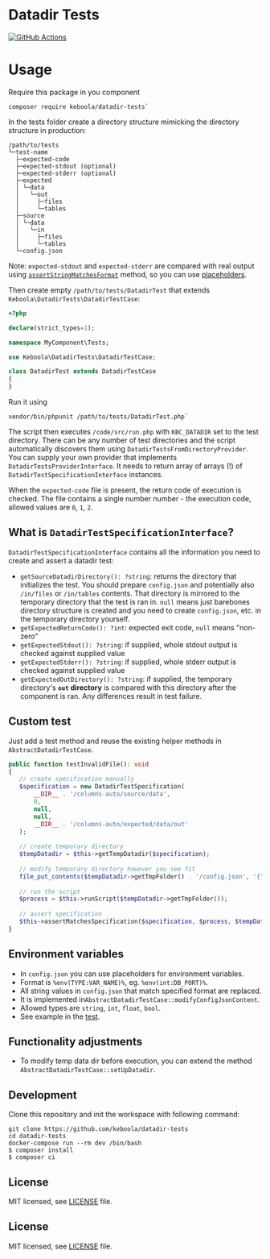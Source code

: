 # Datadir Tests

[![GitHub Actions](https://github.com/keboola/datadir-tests/actions/workflows/push.yml/badge.svg)](https://github.com/keboola/datadir-tests/actions/workflows/push.yml)

# Usage

Require this package in you component

```shell
composer require keboola/datadir-tests`
```

In the tests folder create a directory structure mimicking the directory structure in production:

```text
/path/to/tests
└─test-name
  ├─expected-code
  ├─expected-stdout (optional)
  ├─expected-stderr (optional)
  ├─expected
  │ └─data
  │   └─out
  │     ├─files
  │     └─tables
  ├─source
  │ └─data
  │   └─in
  │     ├─files
  │     └─tables
  └─config.json
```

Note: `expected-stdout` and `expected-stderr` 
are compared with real output using [`assertStringMatchesFormat`](https://phpunit.readthedocs.io/en/9.3/assertions.html#assertstringmatchesformat) method,
so you can use [placeholders](https://phpunit.readthedocs.io/en/9.5/assertions.html#assertstringmatchesformat).

Then create empty `/path/to/tests/DatadirTest` that extends `Keboola\DatadirTests\DatadirTestCase`:

```php
<?php

declare(strict_types=1);

namespace MyComponent\Tests;

use Keboola\DatadirTests\DatadirTestCase;

class DatadirTest extends DatadirTestCase
{
}

``` 

Run it using 

```shell
vendor/bin/phpunit /path/to/tests/DatadirTest.php`
```

The script then executes `/code/src/run.php` with `KBC_DATADIR` set to the test directory. There can be any number of test directories and the script automatically discovers them using `DatadirTestsFromDirectoryProvider`. You can supply your own provider that implements `DatadirTestsProviderInterface`. It needs to return array of arrays (!) of `DatadirTestSpecificationInterface` instances. 

When the `expected-code` file is present, the return code of execution is checked. The file contains a single number number - the execution code, allowed values are `0`, `1`, `2`.

## What is `DatadirTestSpecificationInterface`?

`DatadirTestSpecificationInterface` contains all the information you need to create and assert a datadir test:
 * `getSourceDatadirDirectory(): ?string`: returns the directory that initializes the test. You should prepare `config.json` and potentially also `/in/files` or `/in/tables` contents. That directory is mirrored to the temporary directory that the test is ran in. `null` means just barebones directory structure is created and you need to create `config.json`, etc. in the temporary directory yourself.  
 * `getExpectedReturnCode(): ?int`: expected exit code, `null` means "non-zero"
 * `getExpectedStdout(): ?string`: if supplied, whole stdout output is checked against supplied value 
 * `getExpectedStderr(): ?string`: if supplied, whole stderr output is checked against supplied value
 * `getExpectedOutDirectory(): ?string`: if supplied, the temporary directory's **`out` directory** is compared with this directory after the component is ran. Any differences result in test failure.
 
 ## Custom test
 
 Just add a test method and reuse the existing helper methods in `AbstractDatadirTestCase`. 
 
 ```php
public function testInvalidFile(): void
{
    // create specification manually
    $specification = new DatadirTestSpecification(
        __DIR__ . '/columns-auto/source/data',
        0,
        null,
        null,
        __DIR__ . '/columns-auto/expected/data/out'
    );
    
    // create temporary directory
    $tempDatadir = $this->getTempDatadir($specification);
    
    // modify temporary directory however you see fit
    file_put_contents($tempDatadir->getTmpFolder() . '/config.json', '{"parameters": []}');
    
    // run the script
    $process = $this->runScript($tempDatadir->getTmpFolder());
    
    // assert specification
    $this->assertMatchesSpecification($specification, $process, $tempDatadir->getTmpFolder());
}
 ```

## Environment variables

- In `config.json` you can use placeholders for environment variables. 
- Format is `%env(TYPE:VAR_NAME)%`, eg. `%env(int:DB_PORT)%`. 
- All string values in `config.json` that match specified format are replaced.
- It is implemented in`AbstractDatadirTestCase::modifyConfigJsonContent`. 
- Allowed types are `string`, `int`, `float`, `bool`.
- See example in the [test](https://github.com/keboola/datadir-tests/blob/master/tests/functional/017-modify-config/functional/source/data/config.json).
 

## Functionality adjustments

- To modify temp data dir before execution, you can extend the method `AbstractDatadirTestCase::setUpDatadir`.

## Development
 
Clone this repository and init the workspace with following command:

```shell
git clone https://github.com/keboola/datadir-tests
cd datadir-tests
docker-compose run --rm dev /bin/bash
$ composer install
$ composer ci
```

## License

MIT licensed, see [LICENSE](./LICENSE) file.

## License

MIT licensed, see [LICENSE](./LICENSE) file.
